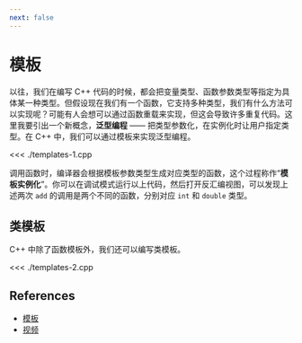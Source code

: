 ```yaml
---
next: false
---
```


# 模板

以往，我们在编写 C++ 代码的时候，都会把变量类型、函数参数类型等指定为具体某一种类型。但假设现在我们有一个函数，它支持多种类型，我们有什么方法可以实现呢？可能有人会想可以通过函数重载来实现，但这会导致许多重复代码。这里我要引出一个新概念，**泛型编程** —— 把类型参数化，在实例化时让用户指定类型。在 C++ 中，我们可以通过模板来实现泛型编程。

<<< ./templates-1.cpp

调用函数时，编译器会根据模板参数类型生成对应类型的函数，这个过程称作“**模板实例化**”。你可以在调试模式运行以上代码，然后打开反汇编视图，可以发现上述两次 `add` 的调用是两个不同的函数，分别对应 `int` 和 `double` 类型。

## 类模板

C++ 中除了函数模板外，我们还可以编写类模板。

<<< ./templates-2.cpp

## References

- [模板](https://learn.microsoft.com/zh-cn/cpp/cpp/templates-cpp?view=msvc-160)
- [视频](https://www.bilibili.com/video/BV1KM4y1F7tR/?p=105&spm_id_from=pageDriver&vd_source=4f7b160f9f2a17e79bd4ab2785a8d769)

